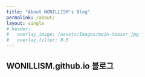 ```yaml
---  
title: "About WONILLISM's Blog"
permalink: /about/
layout: single
# header:
#   overlay_image: /assets/Images/main-teaser.jpg
#   overlay_filter: 0.5
---
```

## WONILLISM.github.io 블로그